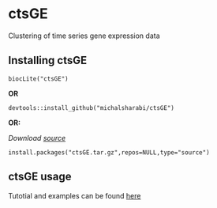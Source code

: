 # ctsGE
Clustering of time series gene expression data
## Installing ctsGE


```{r,eval=FALSE,warning=FALSE,message=FALSE}
biocLite("ctsGE")
```
**OR**

```{r,eval=FALSE,warning=FALSE,message=FALSE}
devtools::install_github("michalsharabi/ctsGE")
```

**OR:**

*Download [source](https://github.com/michalsharabi/ctsGE/tree/master/source)*
```{r, eval=FALSE,warning=FALSE,message=FALSE }
install.packages("ctsGE.tar.gz",repos=NULL,type="source")
```
## ctsGE usage
Tutotial and examples can be found  [here](http://htmlpreview.github.io/?https://github.com/michalsharabi/ctsGE/blob/master/vignettes/ctsGE.html)

